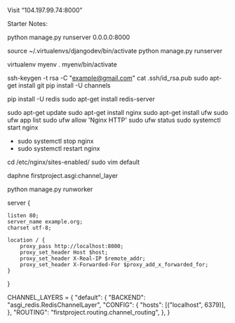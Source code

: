 Visit “104.197.99.74:8000”







Starter Notes:

python manage.py runserver 0.0.0.0:8000

source ~/.virtualenvs/djangodev/bin/activate
python manage.py runserver

virtualenv  myenv
. myenv/bin/activate

ssh-keygen -t rsa -C "example@gmail.com"
cat .ssh/id_rsa.pub
sudo apt-get install git
pip install -U channels

pip install -U redis
sudo apt-get install redis-server

sudo apt-get update
sudo apt-get install nginx
sudo apt-get install ufw
sudo ufw app list
sudo ufw allow 'Nginx HTTP'
sudo ufw status
sudo systemctl start nginx
- sudo systemctl stop nginx
- sudo systemctl restart nginx

cd /etc/nginx/sites-enabled/
sudo vim default

daphne firstproject.asgi:channel_layer

python manage.py runworker

server {

    listen 80;
    server_name example.org;
    charset utf-8;
    
    location / {
        proxy_pass http://localhost:8000;
        proxy_set_header Host $host;
        proxy_set_header X-Real-IP $remote_addr;
        proxy_set_header X-Forwarded-For $proxy_add_x_forwarded_for;
    }
}



CHANNEL_LAYERS = {
    "default": {
        "BACKEND": "asgi_redis.RedisChannelLayer",
        "CONFIG": {
            "hosts": [("localhost", 6379)],
        },
        "ROUTING": "firstproject.routing.channel_routing",
    },
}




